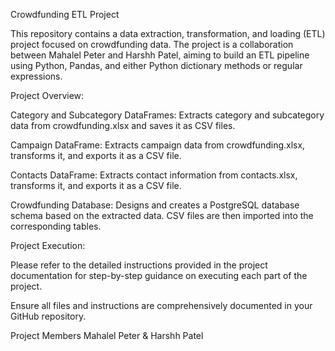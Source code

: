 Crowdfunding ETL Project

This repository contains a data extraction, transformation, and loading (ETL) project focused on crowdfunding data. The project is a collaboration between Mahalel Peter and Harshh Patel, aiming to build an ETL pipeline using Python, Pandas, and either Python dictionary methods or regular expressions.

Project Overview:

Category and Subcategory DataFrames: Extracts category and subcategory data from crowdfunding.xlsx and saves it as CSV files.

Campaign DataFrame: Extracts campaign data from crowdfunding.xlsx, transforms it, and exports it as a CSV file.

Contacts DataFrame: Extracts contact information from contacts.xlsx, transforms it, and exports it as a CSV file.

Crowdfunding Database: Designs and creates a PostgreSQL database schema based on the extracted data. CSV files are then imported into the corresponding tables.

Project Execution:

Please refer to the detailed instructions provided in the project documentation for step-by-step guidance on executing each part of the project.

Ensure all files and instructions are comprehensively documented in your GitHub repository.

Project Members
Mahalel Peter & Harshh Patel



